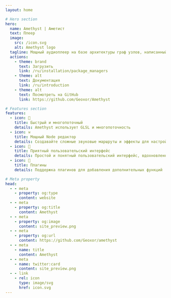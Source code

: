 ```yaml
---
layout: home

# Hero section
hero:
  name: Amethyst | Аметист
  text: Плеер
  image:
    src: /icon.svg
    alt: Amethyst logo
  tagline: Мощный аудиоплеер на базе архитектуры граф узлов, написанный на web-платформе.
  actions:
    - theme: brand
      text: Загрузить
      link: /ru/installation/package_managers
    - theme: alt
      text: Документация
      link: /ru/introduction
    - theme: alt
      text: Посмотреть на GitHub
      link: https://github.com/Geoxor/Amethyst

# Features section
features:
  - icon: 🐇
    title: Быстрый и многопоточный
    details: Amethyst использует GLSL и многопоточность
  - icon: ⚒️
    title: Мощный Node редактор
    details: Создавайте сложные звуковые маршруты и эффекты для настройки вашего оборудования
  - icon: 💎
    title: Приятный пользовательский интерфейс
    details: Простой и понятный пользовательский интерфейс, вдохновленный Ableton
  - icon: 🔌
    title: Плагины
    details: Поддержка плагинов для добавления дополнительных функций

# Meta property
head:
  - - meta
    - property: og:type
      content: website
  - - meta
    - property: og:title
      content: Amethyst
  - - meta
    - property: og:image
      content: site_preview.png
  - - meta
    - property: og:url
      content: https://github.com/Geoxor/amethyst
  - - meta
    - name: title
      content: Amethyst
  - - meta
    - name: twitter:card
      content: site_preview.png
  - - link
    - rel: icon
      type: image/svg
      href: icon.svg
---
```

